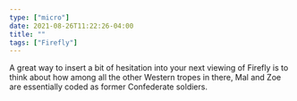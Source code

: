 ```yaml
---
type: ["micro"]
date: 2021-08-26T11:22:26-04:00
title: ""
tags: ["Firefly"]
---
```

A great way to insert a bit of hesitation into your next viewing of Firefly is to think about how among all the other Western tropes in there, Mal and Zoe are essentially coded as former Confederate soldiers.
